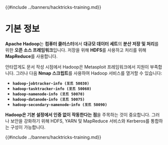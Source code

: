 {{#include ../banners/hacktricks-training.md}}

# **기본 정보**

**Apache Hadoop**는 **컴퓨터 클러스터**에서 **대규모 데이터 세트**의 **분산 저장 및 처리**를 위한 **오픈 소스 프레임워크**입니다. 저장을 위해 **HDFS**를 사용하고 처리를 위해 **MapReduce**를 사용합니다.

안타깝게도 문서 작성 시점에서 Hadoop은 Metasploit 프레임워크에서 지원이 부족합니다. 그러나 다음 **Nmap 스크립트**를 사용하여 Hadoop 서비스를 열거할 수 있습니다:

- **`hadoop-jobtracker-info (포트 50030)`**
- **`hadoop-tasktracker-info (포트 50060)`**
- **`hadoop-namenode-info (포트 50070)`**
- **`hadoop-datanode-info (포트 50075)`**
- **`hadoop-secondary-namenode-info (포트 50090)`**

**Hadoop은 기본 설정에서 인증 없이 작동한다는 점**을 주목하는 것이 중요합니다. 그러나 보안을 강화하기 위해 HDFS, YARN 및 MapReduce 서비스와 Kerberos를 통합하는 구성이 가능합니다.

{{#include ../banners/hacktricks-training.md}}
